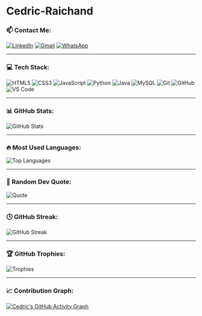 # Cedric-Raichand 
### 📫 Contact Me:

[![LinkedIn](https://img.shields.io/badge/LinkedIn-blue?style=for-the-badge&logo=linkedin&logoColor=white)](https://linkedin.com/in/cedrick-dzodzodzi)
[![Gmail](https://img.shields.io/badge/Gmail-red?style=for-the-badge&logo=gmail&logoColor=white)](mailto:cedrick.dzodzodzi@gmail.com)
[![WhatsApp](https://img.shields.io/badge/WhatsApp-25D366?style=for-the-badge&logo=whatsapp&logoColor=white)](https://wa.me/+233537032441)

---

### 💻 Tech Stack:

![HTML5](https://img.shields.io/badge/HTML5-E34F26?style=for-the-badge&logo=html5&logoColor=white)
![CSS3](https://img.shields.io/badge/CSS3-1572B6?style=for-the-badge&logo=css3&logoColor=white)
![JavaScript](https://img.shields.io/badge/JavaScript-F7DF1E?style=for-the-badge&logo=javascript&logoColor=black)
![Python](https://img.shields.io/badge/Python-3776AB?style=for-the-badge&logo=python&logoColor=white)
![Java](https://img.shields.io/badge/Java-007396?style=for-the-badge&logo=java&logoColor=white)
![MySQL](https://img.shields.io/badge/MySQL-4479A1?style=for-the-badge&logo=mysql&logoColor=white)
![Git](https://img.shields.io/badge/Git-F05033?style=for-the-badge&logo=git&logoColor=white)
![GitHub](https://img.shields.io/badge/GitHub-181717?style=for-the-badge&logo=github&logoColor=white)
![VS Code](https://img.shields.io/badge/VS%20Code-0078D4?style=for-the-badge&logo=visual-studio-code&logoColor=white)

---

### 📊 GitHub Stats:
![GitHub Stats](https://github-readme-stats.vercel.app/api?username=Cedric-Raichand&show_icons=true&theme=blue-green&count_private=true&cache_seconds=60)

---

### 🔥 Most Used Languages:
![Top Languages](https://github-readme-stats.vercel.app/api/top-langs/?username=Cedric-Raichand&layout=compact&theme=blue-green)

---

### 💬 Random Dev Quote:
![Quote](https://quotes-github-readme.vercel.app/api?type=horizontal&theme=dracula)

---

### 🕓 GitHub Streak:
![GitHub Streak](https://github-readme-streak-stats.herokuapp.com/?user=Cedric-Raichand&theme=blue-green)

---

### 🏆 GitHub Trophies:
![Trophies](https://github-profile-trophy.vercel.app/?username=Cedric-Raichand&theme=dracula&margin-w=15)

---

### 📈 Contribution Graph:
[![Cedric's GitHub Activity Graph](https://github-readme-activity-graph.vercel.app/graph?username=Cedric-Raichand&theme=react-dark)](https://github.com/Cedric-Raichand)
